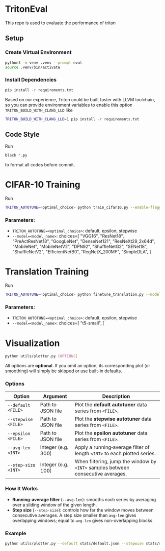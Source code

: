 # TritonEval
This repo is used to evaluate the performance of triton

## Setup

### Create Virtual Environment

```bash
python3 -m venv .venv --prompt eval
source .venv/bin/activate
```

### Install Dependencies

```bash
pip install -r requirements.txt
```
Based on our experience, Triton could be built faster with LLVM toolchain, so you can provide environment variables to enable this option `TRITON_BUILD_WITH_CLANG_LLD` like
```bash
TRITON_BUILD_WITH_CLANG_LLD=1 pip install -r requirements.txt
```

## Code Style
Run
```bash
black *.py
```
to format all codes before commit.

# CIFAR-10 Training
Run
```bash
TRITON_AUTOTUNE=<optimal_choice> python train_cifar10.py --enable-flaggems --model=<model_name>
```
### Parameters:
* `TRITON_AUTOTUNE=<optimal_choice>`: default, epsilon, stepwise
* `--model=<model_name>`: choices=[
            "VGG16",
            "ResNet18",
            "PreActResNet18",
            "GoogLeNet",
            "DenseNet121",
            "ResNeXt29_2x64d",
            "MobileNet",
            "MobileNetV2",
            "DPN92",
            "ShuffleNetG2",
            "SENet18",
            "ShuffleNetV2",
            "EfficientNetB0",
            "RegNetX_200MF",
            "SimpleDLA",
        ]

# Translation Training
Run
```bash
TRITON_AUTOTUNE=<optimal_choice> python finetune_translation.py --model t5-small --epochs 3 --batch-size 8 --dataset-name iwslt2017 --dataset-config iwslt2017-en-de --source-lang en --target-lang de --enable-flaggems
```
### Parameters:
* `TRITON_AUTOTUNE=<optimal_choice>`: default, epsilon, stepwise
* `--model=<model_name>`: choices=[
            "t5-small",
        ]

# Visualization

```bash
python utils/plotter.py [OPTIONS]
```
All options are **optional**. If you omit an option, its corresponding plot (or smoothing) will simply be skipped or use built-in defaults.

### Options

| Option                 | Argument             | Description                                                                               |
|------------------------|----------------------|-------------------------------------------------------------------------------------------|
| `--default <FILE>`     | Path to JSON file    | Plot the **default autotuner** data series from `<FILE>`.                                           |
| `--stepwise <FILE>`    | Path to JSON file    | Plot the **stepwise autotuner** data series from `<FILE>`.                                          |
| `--epsilon <FILE>`     | Path to JSON file    | Plot the **epsilon autotuner** data series from `<FILE>`.                                           |
| `--avg-len <INT>`      | Integer (e.g. 300)   | Apply a running‐average filter of length `<INT>` to each plotted series.                  |
| `--step-size <INT>`    | Integer (e.g. 100)   | When filtering, jump the window by `<INT>` samples between consecutive averages.          |

### How It Works

- **Running‐average filter** (`--avg-len`): smooths each series by averaging over a sliding window of the given length.
- **Step size** (`--step-size`): controls how far the window moves between consecutive averages. A step size smaller than `avg-len` gives overlapping windows; equal to `avg-len` gives non-overlapping blocks.

### Example
   ```bash
   python utils/plotter.py --default stats/default.json --stepwise stats/stepwise.json --epsilon stats/epsilon.json --avg-len=100 --step-size=100
   ```